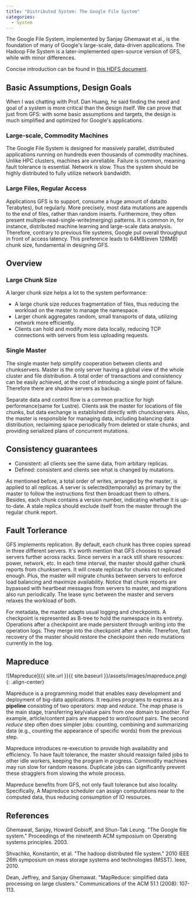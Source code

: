 ```yaml
---
title: "Distributed System: The Google File System"
categories:
  - System
---
```


The Google File System, implemented by Sanjay Ghemawat et al., is the foundation of many of Google's large-scale, data-driven applications. The Hadoop File System is a later-implemented open-source version of GFS, while with minor differences. 

Concise introduction can be found in [this HDFS document](https://hadoop.apache.org/docs/r1.2.1/hdfs_design.html).

## Basic Assumptions, Design Goals

When I was chatting with Prof. Dan Huang, he said finding the need and goal of a system is more critical than the design itself. We can prove that just from GFS: with some basic assumptions and targets, the design is much simplified and optimized for Google's applications.

### Large-scale, Commodity Machines

The Google File System is designed for massively parallel, distributed applications running on hundreds even thousands of commodity machines. Unlike HPC clusters, machines are unreliable. Failure is common, meaning fault tolerance is essential. Network is slow. Thus the system should be highly distributed to fully utilize network bandwidth.

### Large Files, Regular Access

Applications GFS is to support, consume a huge amount of data(to Terabytes), but regularly. More precisely, most data mutations are appends to the end of files, rather than random inserts. Furthermore, they often present multiple-read-single-write(merging) patterns. It is common in, for instance, distributed machine learning and large-scale data analysis. Therefore, contrary to previous file systems, Google put overall throughput in front of access latency. This preference leads to 64MB(even 128MB) chunk size, fundamental in designing GFS.

## Overview

### Large Chunk Size

A larger chunk size helps a lot to the system performance:

* A large chunk size reduces fragmentation of files, thus reducing the workload on the master to manage the namespace.
* Larger chunk aggregates random, small transports of data, utilizing network more efficiently.
* Clients can hold and modify more data locally, reducing TCP connections with servers from less uploading requests. 

### Single Master

The single master help simplify cooperation between clients and chunkservers. Master is the only server having a global view of the whole cluster and file distribution. A total order of transactions and consistency can be easily achieved, at the cost of introducing a single point of failure. Therefore there are shadow servers as backup. 

Separate data and control flow is a common practice for high performance(same for Lustre). Clients ask the master for locations of file chunks, but data exchange is established directly with chunckservers. Also, the master is responsible for managing data, including balancing data distribution, reclaiming space periodically from deleted or stale chunks, and providing serialized plans of concurrent mutations.

## Consistency guarantees

* Consistent: all clients see the same data, from arbitary replicas.
* Defined: consistent and clients see what is changed by mutations.

As mentioned before, a total order of writes, arranged by the master, is applied to all replicas. A server is selected(temporally) as primary by the master to follow the instructions first then broadcast them to others. Besides, each chunk contains a version number, indicating whether it is up-to-date. A stale replica should exclude itself from the master through the regular chunk report. 

## Fault Torlerance

GFS implements replication. By default, each chunk has three copies spread in three different servers. It's worth mention that GFS chooses to spread servers further across racks. Since servers in a rack still share resources: power, network, etc. In each time interval, the master should gather chunk reports from chunkservers. It will create replicas for chunks not replicated enough. Plus, the master will migrate chunks between servers to enforce load balancing and maximize availability. Notice that chunk reports are bypassed with heartbeat messages from servers to master, and migrations also run periodically. The lease sync between the master and servers relaxes the workload of both.

For metadata, the master adapts usual logging and checkpoints. A checkpoint is represented as B-tree to hold the namespace in its entirety. Operations after a checkpoint are made persistent through writing into the operation logs. They merge into the checkpoint after a while. Therefore, fast recovery of the master should restore the checkpoint then redo mutations currently in the log.

## Mapreduce

![Mapreduce]({{ site.url }}{{ site.baseurl }}/assets/images/mapreduce.png){: .align-center}

Mapreduce is a programming model that enables easy development and deployment of big-data applications. It requires programs to express as a **pipeline** consisting of two operators: *map* and *reduce*. The *map* phase is the main stage, transferring key/value pairs from one domain to another. For example, article/content pairs are mapped to word/count pairs. The second *reduce* step often does simpler jobs: counting, combining and summarizing data (e.g., counting the appearance of specific words) from the previous step.

Mapreduce introduces re-execution to provide high availability and efficiency. To have fault tolerance, the master should reassign failed jobs to other idle workers, keeping the program in progress. Commodity machines may run slow for random reasons. Duplicate jobs can significantly prevent these stragglers from slowing the whole process.

Mapreduce benefits from GFS, not only fault tolerance but also locality. Specifically, A Mapreduce scheduler can assign computations near to the computed data, thus reducing consumption of IO resources. 

## References

Ghemawat, Sanjay, Howard Gobioff, and Shun-Tak Leung. "The Google file system." Proceedings of the nineteenth ACM symposium on Operating systems principles. 2003.

Shvachko, Konstantin, et al. "The hadoop distributed file system." 2010 IEEE 26th symposium on mass storage systems and technologies (MSST). Ieee, 2010.

Dean, Jeffrey, and Sanjay Ghemawat. "MapReduce: simplified data processing on large clusters." Communications of the ACM 51.1 (2008): 107-113.